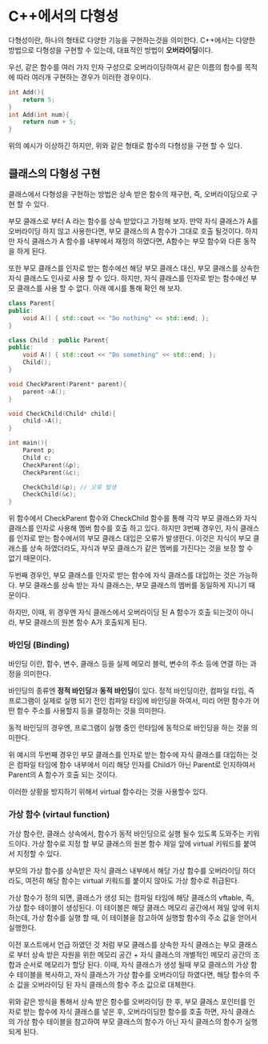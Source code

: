 # C++에서의 다형성
다형성이란, 하나의 형태로 다양한 기능을 구현하는것을 의미한다. C++에서는 다양한 방법으로 다형성을 구현할 수 있는데, 대표적인 방법이 **오버라이딩**이다.

우선, 같은 함수를 여러 가지 인자 구성으로 오버라이딩하여서 같은 이름의 함수를 목적에 따라 여러개 구현하는 경우가 이러한 경우이다.
```cpp
int Add(){
    return 5;
}
int Add(int num){
    return num + 5;
}
```
위의 예시가 이상하긴 하지만, 위와 같은 형태로 함수의 다형성을 구현 할 수 있다.

## 클래스의 다형성 구현
클래스에서 다형성을 구현하는 방법은 상속 받은 함수의 재구현, 즉, 오버라이딩으로 구현 할 수 있다.

부모 클래스로 부터 A 라는 함수를 상속 받았다고 가정해 보자. 만약 자식 클래스가 A를 오버라이딩 하지 않고 사용한다면, 부모 클래스의 A 함수가 그대로 호출 될것이다. 하지만 자식 클래스가 A 함수를 내부에서 재정의 하였다면, A함수는 부모 함수와 다른 동작을 하게 된다.

또한 부모 클래스를 인자로 받는 함수에선 해당 부모 클래스 대신, 부모 클래스를 상속한 자식 클래스도 인사로 사용 할 수 있다. 하지만, 자식 클래스를 인자로 받는 함수에선 부모 클래스를 사용 할 수 없다. 아래 예시를 통해 확인 해 보자.

```cpp
class Parent{
public:
    void A() { std::cout << "Do nothing" << std::end; };
}

class Child : public Parent{
public:
    void A() { std::cout << "Do something" << std::end; };
    Child();
}

void CheckParent(Parent* parent){
    parent->A();
}

void CheckChild(Child* child){
    child->A();
}

int main(){
    Parent p;
    Child c;
    CheckParent(&p);
    CheckParent(&c);

    CheckChild(&p); // 오류 발생
    CheckChild(&c); 
}
```

위 함수에서 CheckParent 함수와 CheckChild 함수를 통해 각각 부모 클래스와 자식 클래스를 인자로 사용해 멤버 함수를 호출 하고 있다. 하지만 3번째 경우인, 자식 클래스를 인자로 받는 함수에서의 부모 클래스 대입은 오류가 발생한다. 이것은 자식이 부모 클래스를 상속 하였더라도, 자식과 부모 클래스가 같은 멤버를 가진다는 것을 보장 할 수 없기 때문이다.

두번째 경우인, 부모 클래스를 인자로 받는 함수에 자식 클래스를 대입하는 것은 가능하다. 부모 클래스를 상속 받는 자식 클래스는, 부모 클래스의 멤버를 동일하게 지니기 때문이다.

하지만, 이때, 위 경우엔 자식 클래스에서 오버라이딩 된 A 함수가 호출 되는것이 아니라, 부모 클래스의 원본 함수 A가 호출되게 된다.

### 바인딩 (Binding)
바인딩 이란, 함수, 변수, 클래스 등을 실제 메모리 블럭, 변수의 주소 등에 연결 하는 과정을 의미한다.

바인딩의 종류엔 **정적 바인딩**과 **동적 바인딩**이 있다. 정적 바인딩이란, 컴파일 타임, 즉 프로그램이 실제로 실행 되기 전인 컴파일 타임에 바인딩을 하여서, 미리 어떤 함수가 어떤 함수 주소를 사용할지 등을 결정하는 것을 의미한다.

동적 바인딩의 경우엔, 프로그램이 실행 중인 런타임에 동적으로 바인딩을 하는 것을 의미한다.

위 예시의 두번째 경우인 부모 클래스를 인자로 받는 함수에 자식 클래스를 대입하는 것은 컴파일 타임에 함수 내부에서 미리 해당 인자를 Child가 아닌 Parent로 인지하여서 Parent의 A 함수가 호출 되는 것이다.

이러한 상황을 방지하기 위해서 virtual 함수라는 것을 사용할수 있다.

### 가상 함수 (virtaul function)
가상 함수란, 클래스 상속에서, 함수가 동적 바인딩으로 실행 될수 있도록 도와주는 키워드이다. 가상 함수로 지정 할 부모 클래스의 원본 함수 제일 앞에 virtual 키워드를 붙여서 지정할 수 있다.

부모의 가상 함수를 상속받은 자식 클래스 내부에서 해당 가상 함수를 오버라이딩 하더라도, 여전히 해당 함수는 virtual 키워드를 붙이지 않아도 가상 함수로 취급된다. 

가상 함수가 정의 되면, 클래스가 생성 되는 컴파일 타임에 해당 클래스의 vftable, 즉, 가상 함수 테이블이 생성된다. 이 테이블은 해당 클래스 메모리 공간에서 제일 앞에 위치하는데, 가상 함수를 실행 할 때, 이 테이블을 참고하여 실행할 함수의 주소 값을 얻어서 실행한다. 

이전 포스트에서 언급 하였던 것 처럼 부모 클래스를 상속한 자식 클래스는 부모 클래스로 부터 상속 받은 자원을 위한 메모리 공간 + 자식 클래스의 개별적인 메모리 공간의 조합과 순서로 메모리가 할당 된다. 이때, 자식 클래스가 생성 될때 부모 클래스의 가상 함수 테이블을 복사하고, 자식 클래스가 가상 함수를 오버라이딩 하였다면, 해당 함수의 주소 값을 오버라이딩 된 자식 클래스의 함수 주소 값으로 대체한다. 

위와 같은 방식을 통해서 상속 받은 함수를 오버라이딩 한 후, 부모 클래스 포인터를 인자로 받는 함수에 자식 클래스를 넣은 후, 오버라이딩한 함수를 호출 하면, 자식 클래스의 가상 함수 테이블을 참고하여 부모 클래스의 함수가 아닌 자식 클래스의 함수가 실행되게 된다.